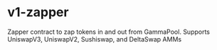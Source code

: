 # v1-zapper

Zapper contract to zap tokens in and out from GammaPool. Supports UniswapV3, UniswapV2, Sushiswap, and DeltaSwap AMMs